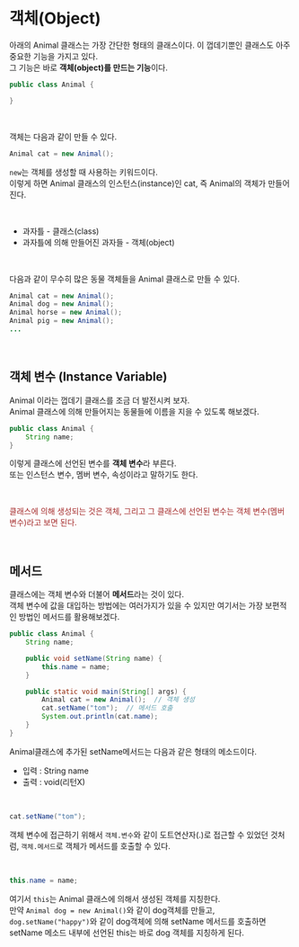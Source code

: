 # 객체(Object)

아래의 Animal 클래스는 가장 간단한 형태의 클래스이다. 이 껍데기뿐인 클래스도 아주 중요한 기능을 가지고 있다.   
그 기능은 바로 **객체(object)를 만드는 기능**이다.
```java
public class Animal {

}
```

<br>

객체는 다음과 같이 만들 수 있다. 
```java
Animal cat = new Animal();
```
`new`는 객체를 생성할 때 사용하는 키워드이다.   
이렇게 하면 Animal 클래스의 인스턴스(instance)인 cat, 즉 Animal의 객체가 만들어진다. 

<br>

+ 과자틀 - 클래스(class)
+ 과자틀에 의해 만들어진 과자들 - 객체(object)

<br>

다음과 같이 무수히 많은 동물 객체들을 Animal 클래스로 만들 수 있다. 
```java
Animal cat = new Animal();
Animal dog = new Animal();
Animal horse = new Animal();
Animal pig = new Animal();
...
```

<br>

## 객체 변수 (Instance Variable)
Animal 이라는 껍데기 클래스를 조금 더 발전시켜 보자.   
Animal 클래스에 의해 만들어지는 동물들에 이름을 지을 수 있도록 해보겠다.
```java
public class Animal {
    String name;
}
```
이렇게 클래스에 선언된 변수를 **객체 변수**라 부른다.   
또는 인스턴스 변수, 멤버 변수, 속성이라고 말하기도 한다.

<br>

<span style="color:brown">클래스에 의해 생성되는 것은 객체, 그리고 그 클래스에 선언된 변수는 객체 변수(멤버 변수)라고 보면 된다.</span>

<br>

## 메서드
클래스에는 객체 변수와 더불어 **메서드**라는 것이 있다.   
객체 변수에 값을 대입하는 방법에는 여러가지가 있을 수 있지만 여기서는 가장 보편적인 방법인 메서드를 활용해보겠다.    
```java
public class Animal {
    String name;

    public void setName(String name) {
        this.name = name;
    }

    public static void main(String[] args) {
        Animal cat = new Animal();  // 객체 생성
        cat.setName("tom");  // 메서드 호출
        System.out.println(cat.name);
    }
}
```
Animal클래스에 추가된 setName메서드는 다음과 같은 형태의 메소드이다.
+ 입력 : String name
+ 출력 : void(리턴X)

<br>

```java
cat.setName("tom");
```
객체 변수에 접근하기 위해서 `객체.변수`와 같이 도트연산자(.)로 접근할 수 있었던 것처럼, `객체.메서드`로 객체가 메서드를 호출할 수 있다. 

<br>

```java
this.name = name;
```
여기서 `this`는 Animal 클래스에 의해서 생성된 객체를 지칭한다.    
만약 `Animal dog = new Animal()`와 같이 dog객체를 만들고,    
`dog.setName("happy")`와 같이 dog객체에 의해 setName 메서드를 호출하면     
setName 메소드 내부에 선언된 this는 바로 dog 객체를 지칭하게 된다.

